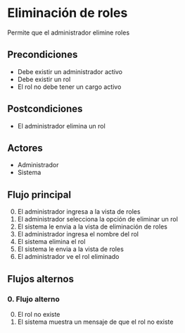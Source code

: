 # Eliminación de roles

Permite que el administrador elimine roles

## Precondiciones

* Debe existir un administrador activo
* Debe existir un rol
* El rol no debe tener un cargo activo

## Postcondiciones

* El administrador elimina un rol

## Actores

* Administrador
* Sistema

## Flujo principal

0. El administrador ingresa a la vista de roles
1. El administrador selecciona la opción de eliminar un rol
2. El sistema le envia a la vista de eliminación de roles
3. El administrador ingresa el nombre del rol
4. El sistema elimina el rol
5. El sistema le envia a la vista de roles
6. El administrador ve el rol eliminado

## Flujos alternos

### 0.  Flujo alterno

0. El rol no existe
1. El sistema muestra un mensaje de que el rol no existe

